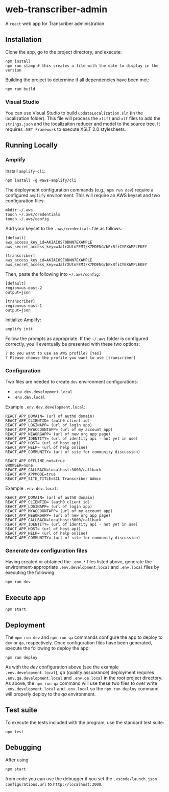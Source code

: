 web-transcriber-admin
=====================

A `react` web app for Transcriber administration

## Installation

Clone the app, go to the project directory, and execute:

```
npm install
npm run stamp # this creates a file with the date to display in the version
```

Building the project to determine if all dependencies have been met:

```
npm run build
```

### Visual Studio

You can use Visual Studio to build `updateLocalization.sln` (in the localization folder). This file will process the `xliff` and `xlf` files to add the `strings.json` and the localizaiton reducer and model to the source tree. It requires `.NET Framework` to execute XSLT 2.0 stylesheets.

## Running Locally

### Amplify

Install `amplify-cli`:

```
npm install -g @aws-amplify/cli
```

The deployment configuration commands (e.g., `npm run dev`) require a configured `amplify` environment. This will require an AWS keyset and two configuration files:

```
mkdir ~/.aws
touch ~/.aws/credentials
touch ~/.aws/config
```

Add your keyset to the `.aws/credentials` file as follows:

```
[default]
aws_access_key_id=AKIAIOSFODNN7EXAMPLE
aws_secret_access_key=wJalrXUtnFEMI/K7MDENG/bPxRfiCYEXAMPLEKEY

[transcriber]
aws_access_key_id=AKIAIOSFODNN7EXAMPLE
aws_secret_access_key=wJalrXUtnFEMI/K7MDENG/bPxRfiCYEXAMPLEKEY
```

Then, paste the following into `~/.aws/config`:

```
[default]
region=us-east-2
output=json

[transcriber]
region=us-east-1
output=json
```

Initialize Amplify:

```
amplify init
```

Follow the prompts as appropriate. If the `~/.aws` folder is configured correctly, you'll eventually be presented with these two options:

```
? Do you want to use an AWS profile? [Yes]
? Please choose the profile you want to use [transcriber]
```

### Configuration

Two files are needed to create `dev` environment configurations:

- `.env.dev.development.local`
- `.env.dev.local`

Example `.env.dev.development.local`:

```
REACT_APP_DOMAIN= (url of auth0 domain)
REACT_APP_CLIENTID= (auth0 client id)
REACT_APP_LOGINAPP= (url of login app)
REACT_APP_MYACCOUNTAPP= (url of my account app)
REACT_APP_NEWORGAPP= (url of new org app page)
REACT_APP_IDENTITY= (url of identity api - not yet in use)
REACT_APP_HOST= (url of host api)
REACT_APP_HELP= (url of help online)
REACT_APP_COMMUNITY= (url of site for community discussion)

REACT_APP_OFFLINE_not=true
BROWSER=none
REACT_APP_CALLBACK=localhost:3000/callback
REACT_APP_APPMODE=true
REACT_APP_SITE_TITLE=SIL Transcriber Admin
```

Example `.env.dev.local`:

```
REACT_APP_DOMAIN= (url of auth0 domain)
REACT_APP_CLIENTID= (auth0 client id)
REACT_APP_LOGINAPP= (url of login app)
REACT_APP_MYACCOUNTAPP= (url of my account app)
REACT_APP_NEWORGAPP= (url of new org app page)
REACT_APP_CALLBACK=localhost:3000/callback
REACT_APP_IDENTITY= (url of identity api - not yet in use)
REACT_APP_HOST= (url of host api)
REACT_APP_HELP= (url of help online)
REACT_APP_COMMUNITY= (url of site for community discussion)
```

### Generate dev configuration files

Having created or obtained the `.env.*` files listed above, generate the environment-appropriate `.env.development.local` and `.env.local` files by executing the following:

```
npm run dev
```

## Execute app

```
npm start
```

## Deployment

The `npm run dev` and `npm run qa` commands configure the app to deploy to `dev` or `qa`, respectively. Once configuration files have been generated, execute the following to deploy the app:

```
npm run deploy
```

As with the _dev_ configuration above (see the example `.env.development.local`), _qa_ (quality assuarance) deployment requires `.env.qa.development.local` and `.env.qa.local` in the root project directory. As above, the `npm run qa` command will use these two files to over write `.env.development.local` and `.env.local` so the `npm run deploy` command will properly deploy to the _qa_ environment.

## Test suite

To execute the tests included with the program, use the standard test suite:

```
npm test
```

## Debugging

After using

```
npm start
```

from code you can use the debugger if you set the `.vscode/launch.json configurations.url` to `http://localhost:3000`.

